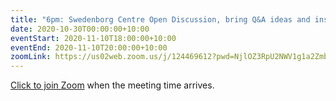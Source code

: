 ```yaml
---
title: "6pm: Swedenborg Centre Open Discussion, bring Q&A ideas and insights about inner life"
date: 2020-10-30T00:00:00+10:00
eventStart: 2020-11-10T18:00:00+10:00
eventEnd: 2020-11-10T20:00:00+10:00
zoomLink: https://us02web.zoom.us/j/124469612?pwd=NjlOZ3RpU2NWV1g1a2Zmb29ZL3ZsQT09
---
```


[Click to join Zoom](https://us02web.zoom.us/j/124469612?pwd=NjlOZ3RpU2NWV1g1a2Zmb29ZL3ZsQT09) when the meeting time arrives.